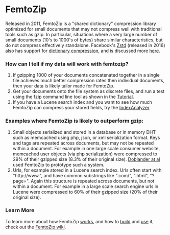 # FemtoZip 

Released in 2011, FemtoZip is a "shared dictionary" compression library optimized for small documents that may not compress well with traditional tools such as gzip. In particular, situations where a very large number of small documents (10's to 1000's of bytes) share similar characteristics, but do not compress effectively standalone.  Facebook's [Zstd](https://github.com/facebook/zstd) (released in 2016) also has support for [dictionary compression](https://github.com/facebook/zstd#dictionary-compression-how-to), and is discussed more [here](https://github.com/gtoubassi/femtozip/wiki/FemtoZip-vs-VCDiff-and-Zstd#femtozip-vs-zstd).

### How can I tell if my data will work with femtozip?

   1. If gzipping 1000 of your documents concatenated together in a single file achieves much better compression rates then individual documents, then your data is likely tailor made for FemtoZip.
   2. Get your documents onto the file system as discrete files, and run a test using the fzip command line tool as shown in the [Tutorial](https://github.com/gtoubassi/femtozip/wiki/Tutorial).
   3. If you have a Lucene search index and you want to see how much FemtoZip can compress your stored fields, try the [IndexAnalyzer](https://github.com/gtoubassi/femtozip/wiki/Indexanalyzer)

### Examples where FemtoZip is likely to outperform gzip:

   1. Small objects serialized and stored in a database or in memory DHT such as memcached using php, json, or xml serialization format. Keys and tags are repeated across documents, but may not be repeated within a document. For example in one large scale consumer website, memcached user objects (via php serialization) were compressed to 29% of their gzipped size (8.3% of their original size).  [Doblander at al](https://dl.acm.org/doi/abs/10.1145/2933267.2933308) used FemtoZip to prototype such a system.
   2. Urls, for example stored in a Lucene search index. Urls often start with "http://www.", and have common substrings like ".com/", ".html", "?page=". Again this structure is repeated across documents, but not within a document. For example in a large scale search engine urls in Lucene were compressed to 60% of their gzipped size (20% of their original size).

### Learn More

To learn more about how FemtoZip [works](https://github.com/gtoubassi/femtozip/wiki/How-femtozip-works), and how to [build](https://github.com/gtoubassi/femtozip/wiki/How-to-build) and [use](https://github.com/gtoubassi/femtozip/wiki/Tutorial) it, check out the [FemtoZip wiki](https://github.com/gtoubassi/femtozip/wiki).
